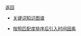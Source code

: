 [返回](/elasticsearch/index)


* [关键词知识图谱](zhishi-tupu/index)

* [按照匹配度排序后引入时间因素](add-time-factor-after-relative-sort)